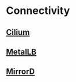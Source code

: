 # Connectivity

## [Cilium](https://cilium.io/)

## [MetalLB](https://metallb.universe.tf/)

## [MirrorD](https://github.com/metalbear-co/mirrord)
